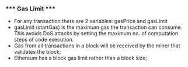 ### *** Gas Limit ***
- For any transaction there are 2 variables: gasPrice and gasLimit
- gasLimit (startGas) is the maximum gas the transaction can consume. This avoids DoS attacks by setting the maximum no. of computation steps of code execution.
- Gas from all transactions in a block will be received by the miner that validates the block;
- Ethereum has a block gas limit rather than a block size;